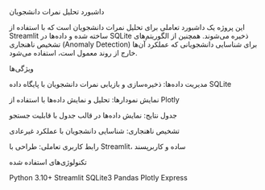 داشبورد تحلیل نمرات دانشجویان 

این پروژه یک داشبورد تعاملی برای تحلیل نمرات دانشجویان است که با استفاده از Streamlit ساخته شده و داده‌ها در SQLite ذخیره می‌شوند.
همچنین از الگوریتم‌های تشخیص ناهنجاری (Anomaly Detection) برای شناسایی دانشجویانی که عملکرد آن‌ها خارج از روند معمول است، استفاده می‌شود.

 ویژگی‌ها

 مدیریت داده‌ها: ذخیره‌سازی و بازیابی نمرات دانشجویان با پایگاه داده SQLite

 نمایش نمودارها: تحلیل و نمایش داده‌ها با استفاده از Plotly

 جدول نتایج: نمایش داده‌ها در قالب جدول با قابلیت جستجو

 تشخیص ناهنجاری: شناسایی دانشجویان با عملکرد غیرعادی

 رابط کاربری تعاملی: طراحی با Streamlit، ساده و کاربرپسند

 تکنولوژی‌های استفاده شده

Python 3.10+
Streamlit
SQLite3
Pandas
Plotly Express

